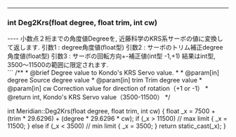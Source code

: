 ----  
<h3>int Deg2Krs(float degree, float trim, int cw)</h3>
----  
小数点２桁までの角度値Degreeを, 近藤科学のKRS系サーボの値に変換して返します.   
引数1 : degree角度値(float型)  
引数2 : サーボのトリム補正degree角度値(float型)  
引数3 : サーボの回転方向+-補正値(int型 -1,+1)  
結果はint型, 3500〜11500の範囲に限定されます.   
  
<br>  
```  
/**
 * @brief Degree value to Kondo's KRS Servo value.
 *
 * @param[in] degree Source degree value
 * @param[in] trim Trim degree value
 * @param[in] cw Correction value for direction of rotation（+1 or -1）
 * @return int, Kondo's KRS Servo value（3500-11500）
 */

int Meridian::Deg2Krs(float degree, float trim, int cw)
{
    float _x = 7500 + (trim * 29.6296) + (degree * 29.6296 * cw);
    if (_x > 11500) // max limit
    {
        _x = 11500;
    }
    else if (_x < 3500) // min limit
    {
        _x = 3500;
    }
    return static_cast<int>(_x);
}
```